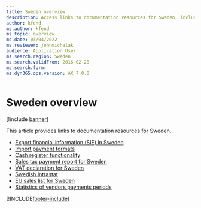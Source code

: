 ```yaml
---
title: Sweden overview
description: Access links to documentation resources for Sweden, including links to resources about declarations, functionality, statistics, and sales lists. 
author: kfend
ms.author: kfend
ms.topic: overview
ms.date: 03/04/2022
ms.reviewer: johnmichalak
audience: Application User
ms.search.region: Sweden
ms.search.validFrom: 2016-02-28
ms.search.form:
ms.dyn365.ops.version: AX 7.0.0
---
```


# Sweden overview

[!include [banner](../../includes/banner.md)]

This article provides links to documentation resources for Sweden. 

- [Export financial information \(SIE\) in Sweden](emea-swe-sie-standard-report.md)
- [Import payment formats](emea-swe-payment-formats-import.md)
- [Cash register functionality](../../../commerce/localizations/sweden/emea-swe-cash-registers.md)
- [Sales tax payment report for Sweden](emea-swe-sales-tax-payment-report-sweden.md)
- [VAT declaration for Sweden](emea-swe-VAT-declaration-Sweden.md)
- [Swedish Intrastat](emea-swe-intrastat.md)
- [EU sales list for Sweden](emea-swe-eu-sales-list.md)
- [Statistics of vendors payments periods](emea-swe-payment-periods-statistics.md)


[!INCLUDE[footer-include](../../../includes/footer-banner.md)]
